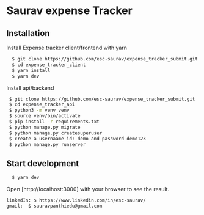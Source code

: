 # Saurav expense Tracker


## Installation

Install Expense tracker client/frontend with yarn

```bash
  $ git clone https://github.com/esc-saurav/expense_tracker_submit.git
  $ cd expense_tracker_client
  $ yarn install
  $ yarn dev
```

Install api/backend

```bash
 $ git clone https://github.com/esc-saurav/expense_tracker_submit.git
 $ cd expense_tracker_api
 $ python3 -m venv venv
 $ source venv/bin/activate
 $ pip install -r requirements.txt  
 $ python manage.py migrate
 $ python manage.py createsuperuser
 $ create a usernaame id: demo and password demo123
 $ python manage.py runserver


```

## Start development

```bash
  $ yarn dev
```

Open [http://localhost:3000] with your browser to see the result.
```bash
linkedIn: $ https://www.linkedin.com/in/esc-saurav/
gmail:  $ sauravpanthiedu@gmail.com
```
